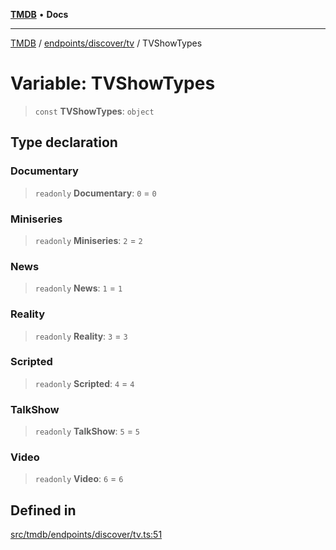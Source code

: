 [**TMDB**](../../../../README.md) • **Docs**

***

[TMDB](../../../../README.md) / [endpoints/discover/tv](../README.md) / TVShowTypes

# Variable: TVShowTypes

> `const` **TVShowTypes**: `object`

## Type declaration

### Documentary

> `readonly` **Documentary**: `0` = `0`

### Miniseries

> `readonly` **Miniseries**: `2` = `2`

### News

> `readonly` **News**: `1` = `1`

### Reality

> `readonly` **Reality**: `3` = `3`

### Scripted

> `readonly` **Scripted**: `4` = `4`

### TalkShow

> `readonly` **TalkShow**: `5` = `5`

### Video

> `readonly` **Video**: `6` = `6`

## Defined in

[src/tmdb/endpoints/discover/tv.ts:51](https://github.com/Norviah/media-hub/blob/d809718af017974e095f312fcfa8bfdf58d3e3e5/src/tmdb/endpoints/discover/tv.ts#L51)
